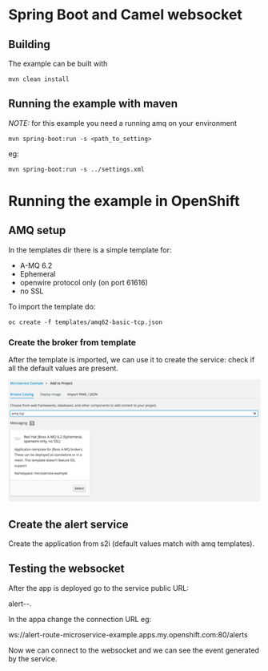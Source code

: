 # Spring Boot and Camel websocket

## Building

The example can be built with

```
mvn clean install
```    
## Running the example with maven

*NOTE:* for this example you need a running amq on your environment
    
```    
mvn spring-boot:run -s <path_to_setting>
```

eg:

```    
mvn spring-boot:run -s ../settings.xml
```

# Running the example in OpenShift

## AMQ setup

In the templates dir there is a simple template for:

* A-MQ 6.2
* Ephemeral
* openwire protocol only (on port 61616)
* no SSL

To import the template do:

```
oc create -f templates/amq62-basic-tcp.json
```

### Create the broker from template

After the template is imported, we can use it to create the service: check if all the default values are present.

![template creation](images/template-selection.png)

## Create the alert service

Create the application from s2i (default values match with amq templates).

## Testing the websocket

After the app is deployed go to the service public URL:

alert-<svc-route>-<project-name>.<openshift-public-dns>

In the appa change the connection URL eg:

ws://alert-route-microservice-example.apps.my.openshift.com:80/alerts

Now we can connect to the websocket and we can see the event generated by the service.